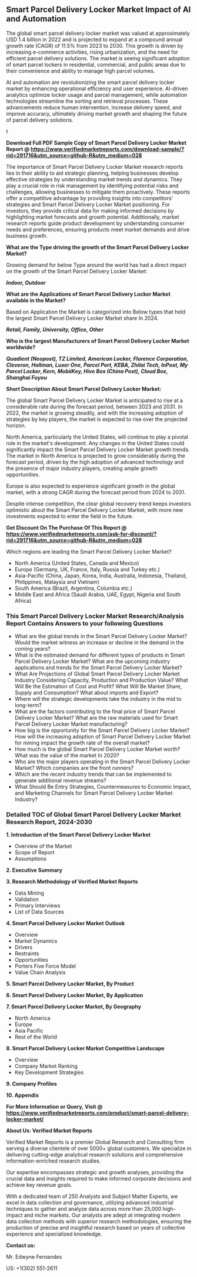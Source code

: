 <h2>Smart Parcel Delivery Locker Market Impact of AI and Automation</h2><p>The global smart parcel delivery locker market was valued at approximately USD 1.4 billion in 2022 and is projected to expand at a compound annual growth rate (CAGR) of 11.5% from 2023 to 2030. This growth is driven by increasing e-commerce activities, rising urbanization, and the need for efficient parcel delivery solutions. The market is seeing significant adoption of smart parcel lockers in residential, commercial, and public areas due to their convenience and ability to manage high parcel volumes.</p><p>AI and automation are revolutionizing the smart parcel delivery locker market by enhancing operational efficiency and user experience. AI-driven analytics optimize locker usage and parcel management, while automation technologies streamline the sorting and retrieval processes. These advancements reduce human intervention, increase delivery speed, and improve accuracy, ultimately driving market growth and shaping the future of parcel delivery solutions.</p>t</p><p id="" class=""><strong>Download Full PDF Sample Copy of Smart Parcel Delivery Locker Market Report @ <a href="https://www.verifiedmarketreports.com/download-sample/?rid=291716&utm_source=github-R&utm_medium=028" target="_blank">https://www.verifiedmarketreports.com/download-sample/?rid=291716&utm_source=github-R&utm_medium=028</a></strong></p><p>The importance of&nbsp;Smart Parcel Delivery Locker Market research reports lies in their ability to aid strategic planning, helping businesses develop effective strategies by understanding market trends and dynamics. They play a crucial role in risk management by identifying potential risks and challenges, allowing businesses to mitigate them proactively. These reports offer a competitive advantage by providing insights into competitors' strategies and Smart Parcel Delivery Locker Market positioning. For investors, they provide critical data for making informed decisions by highlighting market forecasts and growth potential. Additionally, market research reports guide product development by understanding consumer needs and preferences, ensuring products meet market demands and drive business growth.</p><p><strong>What are the&nbsp;Type driving the growth of the Smart Parcel Delivery Locker Market?</strong></p><p id="" class="">Growing demand for below Type around the world has had a direct impact on the growth of the Smart Parcel Delivery Locker Market:</p><em><strong>Indoor, Outdoor</strong></em></p><strong>What are the&nbsp;Applications&nbsp;of Smart Parcel Delivery Locker Market available in the Market?</strong></p><p id="" class="">Based on Application the Market is categorized into Below types that held the largest Smart Parcel Delivery Locker Market share In 2024.</p><em><strong>Retail, Family, University, Office, Other</strong></em></p><strong>Who is the largest Manufacturers of Smart Parcel Delivery Locker Market worldwide?</strong></p><p><em><strong>Quadient (Neopost), TZ Limited, American Locker, Florence Corporation, Cleveron, Hollman, Luxer One, Parcel Port, KEBA, Zhilai Tech, InPost, My Parcel Locker, Kern, MobiiKey, Hive Box (China Post), Cloud Box, Shanghai Fuyou</strong></em></p><p id="" class=""><strong>Short Description About Smart Parcel Delivery Locker Market:</strong></p><p>The global Smart Parcel Delivery Locker Market is anticipated to rise at a considerable rate during the forecast period, between 2023 and 2031. In 2022, the market is growing steadily, and with the increasing adoption of strategies by key players, the market is expected to rise over the projected horizon.</p><p>North America, particularly the United States, will continue to play a pivotal role in the market's development. Any changes in the United States could significantly impact the Smart Parcel Delivery Locker Market growth trends. The market in North America is projected to grow considerably during the forecast period, driven by the high adoption of advanced technology and the presence of major industry players, creating ample growth opportunities.</p><p>Europe is also expected to experience significant growth in the global market, with a strong CAGR during the forecast period from 2024 to 2031.</p><p>Despite intense competition, the clear global recovery trend keeps investors optimistic about the Smart Parcel Delivery Locker Market, with more new investments expected to enter the field in the future.</p><p id="" class=""><strong>Get Discount On The Purchase Of This Report @ <a href="https://www.verifiedmarketreports.com/ask-for-discount/?rid=291716&utm_source=github-R&utm_medium=028" target="_blank">https://www.verifiedmarketreports.com/ask-for-discount/?rid=291716&utm_source=github-R&utm_medium=028</a></strong></p>Which regions are leading the Smart Parcel Delivery Locker Market?</p><ul><li>North America (United States, Canada and Mexico)</li><li>Europe (Germany, UK, France, Italy, Russia and Turkey etc.)</li><li>Asia-Pacific (China, Japan, Korea, India, Australia, Indonesia, Thailand, Philippines, Malaysia and Vietnam)</li><li>South America (Brazil, Argentina, Columbia etc.)</li><li>Middle East and Africa (Saudi Arabia, UAE, Egypt, Nigeria and South Africa)</li></ul><h3 id="" class="">This Smart Parcel Delivery Locker Market Research/Analysis Report Contains Answers to your following Questions</h3><ul><li>What are the global trends in the Smart Parcel Delivery Locker Market? Would the market witness an increase or decline in the demand in the coming years?</li><li>What is the estimated demand for different types of products in Smart Parcel Delivery Locker Market? What are the upcoming industry applications and trends for the Smart Parcel Delivery Locker Market?</li><li>What Are Projections of Global Smart Parcel Delivery Locker Market Industry Considering Capacity, Production and Production Value? What Will Be the Estimation of Cost and Profit? What Will Be Market Share, Supply and Consumption? What about imports and Export?</li><li>Where will the strategic developments take the industry in the mid to long-term?</li><li>What are the factors contributing to the final price of Smart Parcel Delivery Locker Market? What are the raw materials used for Smart Parcel Delivery Locker Market manufacturing?</li><li>How big is the opportunity for the Smart Parcel Delivery Locker Market? How will the increasing adoption of Smart Parcel Delivery Locker Market for mining impact the growth rate of the overall market?</li><li>How much is the global Smart Parcel Delivery Locker Market worth? What was the value of the market In 2020?</li><li>Who are the major players operating in the Smart Parcel Delivery Locker Market? Which companies are the front runners?</li><li>Which are the recent industry trends that can be implemented to generate additional revenue streams?</li><li>What Should Be Entry Strategies, Countermeasures to Economic Impact, and Marketing Channels for Smart Parcel Delivery Locker Market Industry?</li></ul><h3 id="" class="">Detailed TOC of Global Smart Parcel Delivery Locker Market Research Report, 2024-2030</h3><p id="" class=""><strong>1. Introduction of the Smart Parcel Delivery Locker Market</strong></p><ul><li>Overview of the Market</li><li>Scope of Report</li><li>Assumptions</li></ul><p id="" class=""><strong>2. Executive Summary</strong></p><p id="" class=""><strong>3. Research Methodology of Verified Market Reports</strong></p><ul><li>Data Mining</li><li>Validation</li><li>Primary Interviews</li><li>List of Data Sources</li></ul><p id="" class=""><strong>4. Smart Parcel Delivery Locker Market Outlook</strong></p><ul><li>Overview</li><li>Market Dynamics</li><li>Drivers</li><li>Restraints</li><li>Opportunities</li><li>Porters Five Force Model</li><li>Value Chain Analysis</li></ul><p id="" class=""><strong>5. Smart Parcel Delivery Locker Market, By Product</strong></p><p id="" class=""><strong>6. Smart Parcel Delivery Locker Market, By Application</strong></p><p id="" class=""><strong>7. Smart Parcel Delivery Locker Market, By Geography</strong></p><ul><li>North America</li><li>Europe</li><li>Asia Pacific</li><li>Rest of the World</li></ul><p id="" class=""><strong>8. Smart Parcel Delivery Locker Market Competitive Landscape</strong></p><ul><li>Overview</li><li>Company Market Ranking</li><li>Key Development Strategies</li></ul><p id="" class=""><strong>9. Company Profiles</strong></p><p id="" class=""><strong>10. Appendix</strong></p><p id="" class=""><strong>For More Information or Query, Visit @ <a href="https://www.verifiedmarketreports.com/product/smart-parcel-delivery-locker-market/" target="_blank">https://www.verifiedmarketreports.com/product/smart-parcel-delivery-locker-market/</a></strong></p><p id="" class=""><strong>About Us: Verified Market Reports</strong></p><p id="" class="">Verified Market Reports is a premier Global Research and Consulting firm serving a diverse clientele of over 5000+ global customers. We specialize in delivering cutting-edge analytical research solutions and comprehensive information-enriched research studies.</p><p id="" class="">Our expertise encompasses strategic and growth analyses, providing the crucial data and insights required to make informed corporate decisions and achieve key revenue goals.</p><p id="" class="">With a dedicated team of 250 Analysts and Subject Matter Experts, we excel in data collection and governance, utilizing advanced industrial techniques to gather and analyze data across more than 25,000 high-impact and niche markets. Our analysts are adept at integrating modern data collection methods with superior research methodologies, ensuring the production of precise and insightful research based on years of collective experience and specialized knowledge.</p><p id="" class=""><strong>Contact us:</strong></p><p id="" class="">Mr. Edwyne Fernandes</p><p id="" class="">US: +1(302) 551-2611</p>